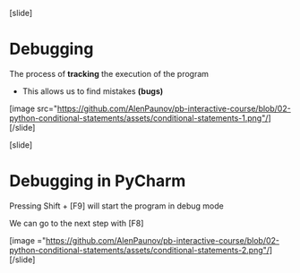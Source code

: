 [slide]
# Debugging
The process of **tracking** the execution of the program

* This allows us to find mistakes **(bugs)**

[image src="https://github.com/AlenPaunov/pb-interactive-course/blob/02-python-conditional-statements/assets/conditional-statements-1.png"/]
[/slide]

[slide]
# Debugging in PyCharm
Pressing Shift + \[F9\] will start the program in debug mode

We can go to the next step with \[F8\]

[image ="https://github.com/AlenPaunov/pb-interactive-course/blob/02-python-conditional-statements/assets/conditional-statements-2.png"/]
[/slide]